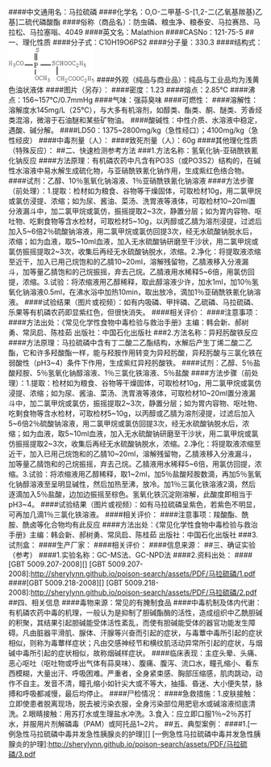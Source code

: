 ####中文通用名：马拉硫磷
####化学名：O,O-二甲基-S-[1,2-二(乙氧基羰基)乙基]二硫代磷酸酯
####俗称（商品名）：防虫磷、粮虫净、粮泰安、马拉赛昂、马拉松、马拉塞嗡、4049
####英文名：Malathion
####CASNo：121-75-5
##一、理化性质
####分子式：C10H19O6PS2
####分子量：330.3
####结构式：![结构式](./assets/duwu/马拉硫磷/@0结构式.gif)
####外观（纯品与商业品）：纯品与工业品均为浅黄色油状液体
####图片（另存）：
####密度：1.23
####熔点：2.85℃
####沸点：156~157℃/0.7mmHg
####气味：强蒜臭味
####可燃性：
####溶解性：溶解度水145mg/L（25℃），与大多有机溶剂，如醇类、酯类、酮、醚类、芳香烃类混溶，微溶于石油醚和某些矿物油。
####酸碱性：中性介质、水溶液中稳定，遇酸、碱分解。
####LD50：1375~2800mg/kg（急性经口）；4100mg/kg（急性经皮）
####中毒剂量（人）：
####致死剂量（人）：60g
####其他理化性质（特殊反应）：
##二、快速检测参考方法
###1.方法名称：氢氧化钠-亚硝酰铁氰化钠反应
####方法原理：有机磷农药中凡含有PO3S（或PO3S2）结构的，在碱性水溶液中易水解生成硫化物，与亚硝酰铁氰化钠作用，生成紫红色络合物。
####试剂：乙醇、10％氢氧化钠溶液、1％亚硝酰铁氰化钠溶液
####方法步骤（前处理）：1.提取：检材如为粮食、谷物等干燥固体，可取检材10g，用二氯甲烷或氯仿浸提、浓缩；如为尿、酱油、菜汤、洗胃液等液体，可取检材10~20ml置分液漏斗中，加二氯甲烷或氯仿，振摇提取2~3次，静置分层；如为胃内容物、呕吐物、吃剩食物等含水检材，可取检材5~10g，以丙醇或乙腈为溶剂浸提，过滤后加入5~6倍2％硫酸钠溶液，用二氯甲烷或氯仿回提3次，经无水硫酸钠脱水后，浓缩；如为血液，取5~10ml血液，加入无水硫酸钠研磨至干沙状，用二氯甲烷或氯仿振摇提取2~3次，收集后再经无水硫酸钠脱水，浓缩。2.净化：将提取液浓缩至近干，加入已用己烷饱和的乙腈10~20ml，溶解残留物，乙腈液移入分液漏斗，加等量乙腈饱和的己烷振摇，弃去己烷。乙腈液用水稀释5~6倍，用氯仿回提，浓缩。3.试验：将浓缩液用乙醇稀释，取此醇溶液少许，加水1ml，加10％氢氧化钠溶液0.5ml，在沸水浴中加热10min，取出放冷，滴加1％亚硝酰铁氰化钠溶液。
####试验结果（图片或视频）：如有内吸磷、甲拌磷、乙硫磷、马拉硫磷、乐果等有机磷农药即显紫红色，但很快消失。
####相关评价：
####注意事项：
####方法出处：《常见化学性食物中毒检验与救治手册》主编：韩会新、郝树勇、常凤启、陈桂茹 出版社：中国石化出版社
###2.方法名称：异羟肟酸铁反应
####方法原理：马拉硫磷中含有丁二酸二乙酯结构，水解后产生丁烯二酸二乙酯，它和许多羟酸酯一样，能与羟胺作用转变为异羟肟酸，异羟肟酸与三氯化铁在弱酸性（pH3~4）条件下作用，生成紫红异羟肟酸铁。
####试剂：乙醇、5％盐酸羟胺、5％氢氧化钠醇溶液、1％三氯化铁溶液、5％盐酸
####方法步骤（前处理）：1.提取：检材如为粮食、谷物等干燥固体，可取检材10g，用二氯甲烷或氯仿浸提、浓缩；如为尿、酱油、菜汤、洗胃液等液体，可取检材10~20ml置分液漏斗中，加二氯甲烷或氯仿，振摇提取2~3次，静置分层；如为胃内容物、呕吐物、吃剩食物等含水检材，可取检材5~10g，以丙醇或乙腈为溶剂浸提，过滤后加入5~6倍2％硫酸钠溶液，用二氯甲烷或氯仿回提3次，经无水硫酸钠脱水后，浓缩；如为血液，取5~10ml血液，加入无水硫酸钠研磨至干沙状，用二氯甲烷或氯仿振摇提取2~3次，收集后再经无水硫酸钠脱水，浓缩。2.净化：将提取液浓缩至近干，加入已用己烷饱和的乙腈10~20ml，溶解残留物，乙腈液移入分液漏斗，加等量乙腈饱和的己烷振摇，弃去己烷。乙腈液用水稀释5~6倍，用氯仿回提，浓缩。3.试验：将浓缩液用乙醇稀释，取1~2ml，加5％盐酸羟胺数滴，再加5％氢氧化钠醇溶液至呈明显碱性，然后加热至沸，放冷。加1％三氯化铁溶液2滴，然后逐滴加入5％盐酸，边加边振摇至棕色。氢氧化铁沉淀刚溶解，此酸度即相当于pH3~4。
####试验结果（图片或视频）：如有马拉硫磷呈紫色，若紫色不明显，可再加几滴1％三氯化铁溶液。
####相关评价：
####注意事项：羧酸酯、酰胺、酰卤等化合物均有此反应
####方法出处：《常见化学性食物中毒检验与救治手册》主编：韩会新、郝树勇、常凤启、陈桂茹 出版社：中国石化出版社
###3.试剂盒：
####生产厂家：
####相关评价：
####信息来源：
##三、确证实验（参考）
####1.实验名称：GC-MS法、GC-NPD法
####2.资料出处：
####[GBT 5009.207-2008][]
[GBT 5009.207-2008]:http://sherylynn.github.io/poison-search/assets/PDF/马拉硫磷/1.pdf
####[GBT 5009.218-2008][]
[GBT 5009.218-2008]:http://sherylynn.github.io/poison-search/assets/PDF/马拉硫磷/2.pdf
##四、相关信息
####毒物来源：常见的有腌制食品
####中毒机制及体内代谢：有机磷农药中毒的机理，一般认为是抑制了胆碱酯酶的活性，造成组织中乙酰胆碱的积聚，其结果引起胆碱能受体活性紊乱，而使有胆碱能受体的器官功能发生障碍。凡由脏器平滑肌、腺体、汗腺等兴奋而引起的症状，与毒蕈中毒所引起的症状相似，则称为毒蕈样症状；凡由交感神经节和横纹肌活动异常所引起的症状，与烟碱中毒所引起的症状相似，故称烟碱样症状。
####临床表现：主症头晕、头痛、恶心呕吐（呕吐物或呼出气体有蒜臭味）、腹痛、腹泻、流口水，瞳孔缩小、看东西模糊，大量出汗、呼吸困难。严重者，全身紧束感、胸部压缩感，肌肉跳动，动作不自主。发音不清，瞳孔缩小如针尖大或不等大，抽搐、昏迷、大小便失禁，脉搏和呼吸都减慢，最后均停止。
####尸检情况：
####急救措施：1.皮肤接触：立即使患者脱离现场，脱去被污染衣服，全身污染部位用肥皂水或碱溶液彻底清洗。2.眼睛接触：用苏打水或生理盐水冲洗。3.食入：应立即口服1％~2％苏打水，并服用片剂解磷毒（PAM）或阿托品1~2片。
##五、典型案例：
####1.[一例急性马拉硫磷中毒并发急性胰腺炎的护理][]
[一例急性马拉硫磷中毒并发急性胰腺炎的护理]:http://sherylynn.github.io/poison-search/assets/PDF/马拉硫磷/3.pdf
